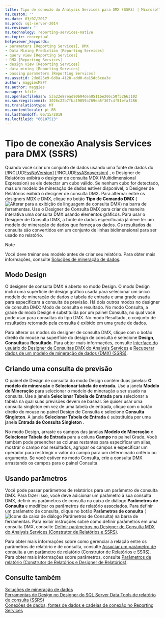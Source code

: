 ```yaml
---
title: Tipo de conexão do Analysis Services para DMX (SSRS) | Microsoft Docs
ms.custom: ''
ms.date: 03/07/2017
ms.prod: sql-server-2014
ms.reviewer: ''
ms.technology: reporting-services-native
ms.topic: conceptual
helpviewer_keywords:
- parameters [Reporting Services], DMX
- Data Mining Prediction [Reporting Services]
- query view [Reporting Services]
- DMX [Reporting Services]
- design view [Reporting Services]
- data mining [Reporting Services]
- passing parameters [Reporting Services]
ms.assetid: 2de825e9-6d8a-4128-add0-da15dc6cea3e
author: maggiesMSFT
ms.author: maggies
manager: kfile
ms.openlocfilehash: 53a22e87ead90694dea0511be206c50f52663102
ms.sourcegitcommit: 3026c22b7fba19059a769ea5f367c4f51efaf286
ms.translationtype: MT
ms.contentlocale: pt-BR
ms.lasthandoff: 06/15/2019
ms.locfileid: "66107513"
---
```

# <a name="analysis-services-connection-type-for-dmx-ssrs"></a>Tipo de conexão Analysis Services para DMX (SSRS)
  Quando você criar um conjunto de dados usando uma fonte de dados do [!INCLUDE[ssNoVersion](../../includes/ssnoversion-md.md)] [!INCLUDE[ssASnoversion](../../includes/ssasnoversion-md.md)] , o Designer de Relatórios exibirá o designer de consulta MDX (Multidimensional Expression) se ele detectar um cubo válido. Se nenhum cubo for detectado, mas um modelo de mineração de dados estiver disponível, o Designer de Relatórios exibirá o designer de consulta DMX. Para alternar entre os designers MDX e DMX, clique no botão **Tipo de Comando DMX** (![Alterar para a exibição de linguagem de consulta DMX](../media/rsqdicon-commandtypedmx.gif "Alterar para a exibição de linguagem de consulta DMX")) na barra de ferramentas. Use o Designer de Consulta DMX para criar de maneira interativa uma consulta DMX usando elementos gráficos. Para usar o Designer de Consulta DMX, a fonte de dados especificada já deve ter um modelo de mineração de dados que forneça os dados. Os resultados da consulta são convertidos em um conjunto de linhas bidimensional para ser usado no relatório.  
  
> [!NOTE]  
>  Você deve treinar seu modelo antes de criar seu relatório. Para obter mais informações, consulte [Soluções de mineração de dados](../../analysis-services/data-mining/data-mining-solutions.md).  
  
## <a name="design-mode"></a>Modo Design  
 O designer de consulta DMX é aberto no modo Design. O modo Design inclui uma superfície de design gráfico usada para selecionar um único modelo de mineração de dados e tabela de entrada e uma grade usada para especificara a consulta de previsão. Há dois outros modos no designer de consulta DMX: Modo de consulta e resultado. No modo Consulta, a grade do modo Design é substituída por um painel Consulta, no qual você pode usar para consultas do tipo DMX. No modo Resultado, o conjunto de resultados retornado pela consulta é exibido em uma grade de dados.  
  
 Para alterar os modos do designer de consulta DMX, clique com o botão direito do mouse na superfície do design de consulta e selecione **Design**, **Consulta**ou **Resultado**. Para obter mais informações, consulte [Interface do usuário do Designer de Consultas DMX do Analysis Services](analysis-services-dmx-query-designer-user-interface.md) e [Recuperar dados de um modelo de mineração de dados &#40;DMX&#41; &#40;SSRS&#41;](retrieve-data-from-a-data-mining-model-dmx-ssrs.md).  
  
## <a name="designing-a-prediction-query"></a>Criando uma consulta de previsão  
 O painel de Design de consulta do modo Design contém duas janelas: **O modelo de mineração** e **Selecionar tabela de entrada**. Use a janela **Modelo de Mineração** para selecionar o modelo de mineração a ser usado na consulta. Use a janela **Selecionar Tabela de Entrada** para selecionar a tabela na qual suas previsões devem se basear. Se quiser usar uma consulta singleton em vez de uma tabela de entrada, clique com o botão direito do mouse no painel Design de Consulta e selecione **Consulta Singleton**. A janela **Selecionar Tabela de Entrada** é substituída por uma janela **Entrada de Consulta Singleton** .  
  
 No modo Design, arraste os campos das janelas **Modelo de Mineração** e **Selecionar Tabela de Entrada** para a coluna **Campo** no painel Grade. Você também pode preencher as colunas restantes para especificar um alias, mostrar o campo nos resultados, agrupar os campos e especificar um operador para restringir o valor do campo para um determinado critério ou argumento. Se você estiver no modo Consulta, crie a consulta DMX arrastando os campos para o painel Consulta.  
  
## <a name="using-parameters"></a>Usando parâmetros  
 Você pode passar parâmetros de relatórios para um parâmetro de consulta DMX. Para fazer isso, você deve adicionar um parâmetro à sua consulta DMX, definir os parâmetros de consulta na caixa de diálogo **Parâmetros de Consulta** e modificar os parâmetros de relatório associados. Para definir um parâmetro de consulta, clique no botão **Parâmetros de consulta** (![Ícone da caixa de diálogo Parâmetros de Consulta](../../analysis-services/media/iconqueryparameter.gif "Ícone da caixa de diálogo Parâmetros de Consulta")) na barra de ferramentas. Para exibir instruções sobre como definir parâmetros em uma consulta DMX, consulte [Definir parâmetros no Designer de Consulta MDX do Analysis Services &#40;Construtor de Relatórios e SSRS&#41;](define-parameters-in-the-mdx-query-designer-for-analysis-services.md).  
  
 Para obter mais informações sobre como gerenciar a relação entre os parâmetros de relatório e de consulta, consulte [Associar um parâmetro de consulta a um parâmetro de relatório &#40;Construtor de Relatórios e SSRS&#41;](associate-a-query-parameter-with-a-report-parameter-report-builder-and-ssrs.md). Para obter mais informações sobre parâmetros, consulte [Parâmetros de relatório &#40;Construtor de Relatórios e Designer de Relatórios&#41;](../report-design/report-parameters-report-builder-and-report-designer.md).  
  
## <a name="see-also"></a>Consulte também  
 [Soluções de mineração de dados](../../analysis-services/data-mining/data-mining-solutions.md)   
 [Ferramentas de Design no Designer do SQL Server Data Tools de relatório de consulta &#40;SSRS&#41;](query-design-tools-ssrs.md)   
 [Conexões de dados, fontes de dados e cadeias de conexão no Reporting Services](../data-connections-data-sources-and-connection-strings-in-reporting-services.md)  
  
  

